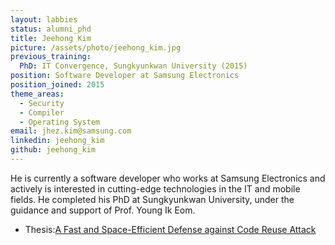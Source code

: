 ```yaml
---
layout: labbies
status: alumni_phd
title: Jeehong Kim
picture: /assets/photo/jeehong_kim.jpg
previous_training:
  PhD: IT Convergence, Sungkyunkwan University (2015)
position: Software Developer at Samsung Electronics
position_joined: 2015
theme_areas:
  - Security
  - Compiler
  - Operating System
email: jhez.kim@samsung.com
linkedin: jeehong_kim
github: jeehong_kim
---
```


He is currently a software developer who works at Samsung Electronics
and actively is interested in cutting-edge technologies in the IT and mobile fields. He completed his PhD at Sungkyunkwan University, under the guidance and support of Prof. Young Ik Eom.
* Thesis:[A Fast and Space-Efficient Defense against Code Reuse Attack](https://dcollection.skku.edu/srch/srchDetail/000000073227)
 
